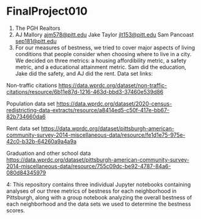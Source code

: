 # FinalProject010

1. The PGH Realtors
2. AJ Mallory ajm578@pitt.edu
    Jake Taylor jlt153@pitt.edu
   Sam Pancoast sep181@pitt.edu
3. For our measures of bestness, we tried to cover major aspects of living conditions that people consider when choosing where to live in a city. We decided on three metrics: a housing affordibility metric, a safety metric, and a educational attainment metric.
Sam did the education, Jake did the safety, and AJ did the rent.
Data set links:

Non-traffic citations
https://data.wprdc.org/dataset/non-traffic-citations/resource/6b11e87d-1216-463d-bbd3-37460e539d86

Population data set
https://data.wprdc.org/dataset/2020-census-redistricting-data-extracts/resource/a8414ed5-c50f-417e-bb67-82b734660da6

Rent data set
https://data.wprdc.org/dataset/pittsburgh-american-community-survey-2014-miscellaneous-data/resource/fe1d1e75-975e-42c0-b32b-64260a9a4a9a

Graduation and other school data
https://data.wprdc.org/dataset/pittsburgh-american-community-survey-2014-miscellaneous-data/resource/755c09dc-be92-4787-84a6-080d84345979

4: This repository contains three individual Jupyter notebooks containing analyses of our three metrics of bestness for each neighborhood in Pittsburgh, along with a group notebook analyzing the overall bestness of each neighborhood and the data sets we used to determine the bestness scores.
